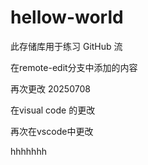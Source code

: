 # hellow-world

此存储库用于练习 GitHub 流

在remote-edit分支中添加的内容

再次更改 20250708

在visual code 的更改

再次在vscode中更改

hhhhhhh
